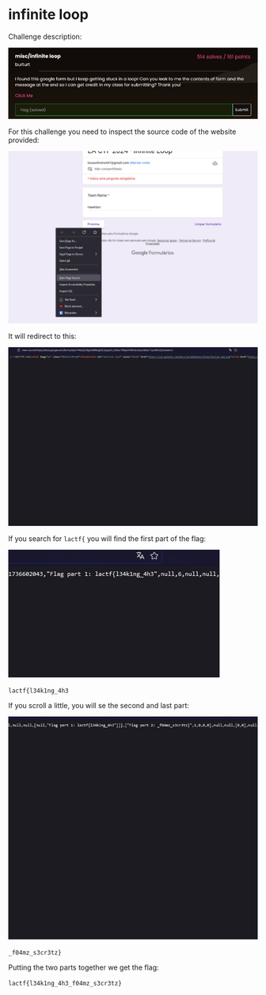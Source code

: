 # infinite loop

Challenge description:

![alt text](assets/chall.png)

For this challenge you need to inspect the source code of the website provided:

![alt text](assets/site.png)

It will redirect to this:

![alt text](assets/pagesource.png)

If you search for `lactf{` you will find the first part of the flag:

![alt text](assets/flag1.png)

`lactf{l34k1ng_4h3`

If you scroll a little, you will se the second and last part:

![alt text](assets/flag2.png)

`_f04mz_s3cr3tz}`

Putting the two parts together we get the flag:

`lactf{l34k1ng_4h3_f04mz_s3cr3tz}`
